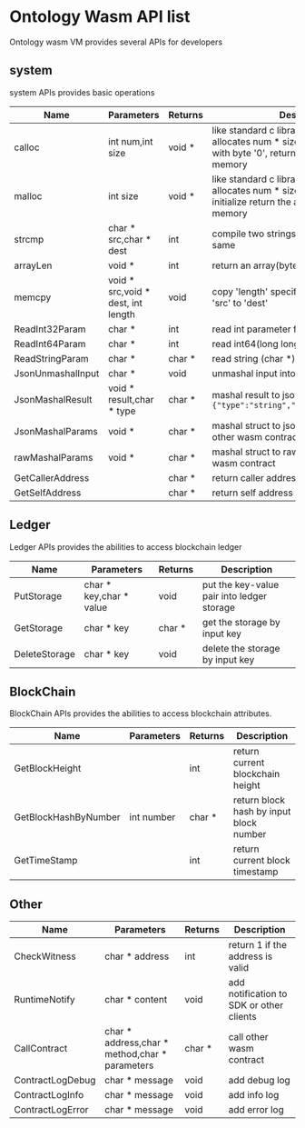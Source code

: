 # Ontology Wasm API list

Ontology wasm VM provides several APIs for developers 

## system

system APIs provides basic operations

| Name              | Parameters                         | Returns | Description                                                  |
| ----------------- | ---------------------------------- | ------- | ------------------------------------------------------------ |
| calloc            | int num,int size                   | void *  | like standard c library, calloc function  allocates num * size memorys and initialize with byte '0', return the address (offset) in memory |
| malloc            | int size                           | void *  | like standard c library, calloc function allocates num * size memorys without any initialize  return the address (offset) in memory |
| strcmp            | char * src,char * dest             | int     | compile two strings ,return 0 if they are the same           |
| arrayLen          | void *                             | int     | return an array(byte,int,int64) length                       |
| memcpy            | void * src,void * dest, int length | void    | copy 'length' specified block memory from 'src' to 'dest'    |
| ReadInt32Param    | char *                             | int     | read int parameter from input                                |
| ReadInt64Param    | char *                             | int     | read int64(long long) parameter from input                   |
| ReadStringParam   | char *                             | char *  | read string (char *) parameter from input                    |
| JsonUnmashalInput | char *                             | void    | unmashal input into specified struct                         |
| JsonMashalResult  | void * result,char * type          | char *  | mashal result to json format string ``` {"type":"string","value":"samplestring"}``` |
| JsonMashalParams  | void *                             | char *  | mashal struct to json format string ,for call other wasm contract |
| rawMashalParams   | void *                             | char *  | mashal struct to raw string ,for call other wasm contract    |
| GetCallerAddress  |                                    | char *  | return caller address                                        |
| GetSelfAddress    |                                    | char *  | return self address                                          |

## Ledger

Ledger APIs provides the abilities to  access blockchain ledger

| Name          | Parameters              | Returns | Description                                |
| ------------- | ----------------------- | ------- | ------------------------------------------ |
| PutStorage    | char * key,char * value | void    | put the key-value pair into ledger storage |
| GetStorage    | char * key              | char *  | get the storage by input key               |
| DeleteStorage | char * key              | void    | delete the storage by input key            |

## BlockChain

BlockChain APIs provides the abilities to  access blockchain attributes.

| Name                 | Parameters | Returns | Description                             |
| -------------------- | ---------- | ------- | --------------------------------------- |
| GetBlockHeight       |            | int     | return current blockchain height        |
| GetBlockHashByNumber | int number | char *  | return block hash by input block number |
| GetTimeStamp         |            | int     | return current block timestamp          |

## Other

| Name             | Parameters                                     | Returns | Description                              |
| ---------------- | ---------------------------------------------- | ------- | ---------------------------------------- |
| CheckWitness     | char * address                                 | int     | return 1 if the address is valid         |
| RuntimeNotify    | char * content                                 | void    | add notification to SDK or other clients |
| CallContract     | char * address,char * method,char * parameters | char *  | call other wasm contract                 |
| ContractLogDebug | char * message                                 | void    | add debug log                            |
| ContractLogInfo  | char * message                                 | void    | add info log                             |
| ContractLogError | char * message                                 | void    | add error log                            |


